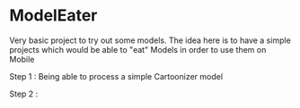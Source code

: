 # ModelEater

Very basic project to try out some models. The idea here is to have a simple projects which would be able to "eat" Models in order to use them on Mobile

Step 1 : Being able to process a simple Cartoonizer model

Step 2 : 

